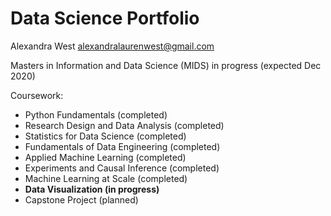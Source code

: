 # Data Science Portfolio

Alexandra West
alexandralaurenwest@gmail.com

Masters in Information and Data Science (MIDS) in progress (expected Dec 2020)

Coursework:
- Python Fundamentals (completed)
- Research Design and Data Analysis (completed)
- Statistics for Data Science (completed)
- Fundamentals of Data Engineering (completed)
- Applied Machine Learning (completed)
- Experiments and Causal Inference (completed)
- Machine Learning at Scale (completed)
- **Data Visualization (in progress)**
- Capstone Project (planned)
